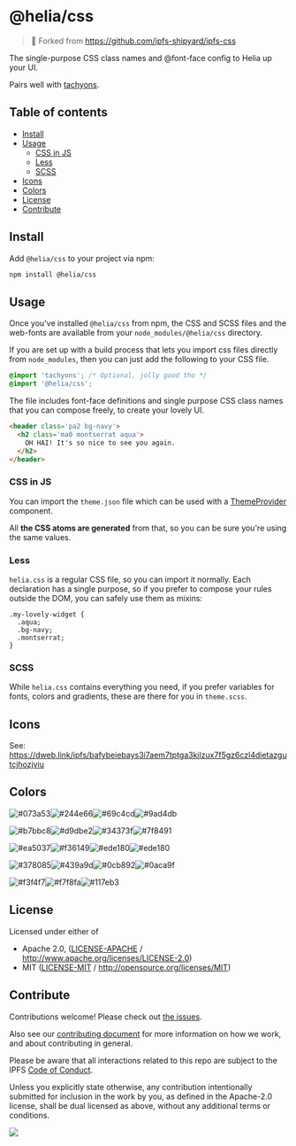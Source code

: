 # @helia/css <!-- omit in toc -->

> 🍴 Forked from https://github.com/ipfs-shipyard/ipfs-css

The single-purpose CSS class names and @font-face config to Helia up your UI.

Pairs well with [tachyons].

## Table of contents <!-- omit in toc -->

- [Install](#install)
- [Usage](#usage)
  - [CSS in JS](#css-in-js)
  - [Less](#less)
  - [SCSS](#scss)
- [Icons](#icons)
- [Colors](#colors)
- [License](#license)
- [Contribute](#contribute)

## Install

Add `@helia/css` to your project via npm:

```sh
npm install @helia/css
```

## Usage

Once you've installed `@helia/css` from npm, the CSS and SCSS files and the web-fonts are available from your `node_modules/@helia/css` directory.

If you are set up with a build process that lets you import css files directly from `node_modules`, then you can just add the following to your CSS file.

```css
@import 'tachyons'; /* Optional, jolly good tho */
@import '@helia/css';
```

The file includes font-face definitions and single purpose CSS class names that you can compose freely, to create your lovely UI.

```html
<header class='pa2 bg-navy'>
  <h2 class='ma0 montserrat aqua'>
    OH HAI! It's so nice to see you again.
  </h2>
</header>
```

### CSS in JS

You can import the `theme.json` file which can be used with a [ThemeProvider] component.

All **the CSS atoms are generated** from that, so you can be sure you're using the same values.

### Less

`helia.css` is a regular CSS file, so you can import it normally. Each declaration has a single purpose, so if you prefer to compose your rules outside the DOM, you can safely use them as mixins:

```less
.my-lovely-widget {
  .aqua;
  .bg-navy;
  .montserrat;
}
```

### SCSS

While `helia.css` contains everything you need, if you prefer variables for fonts, colors and gradients, these are there for you in `theme.scss`.

## Icons

See: https://dweb.link/ipfs/bafybeiebays3i7aem7tptga3kilzux7f5gz6czl4dietazgutcjhozjviu

## Colors

<img title='#073a53' src='https://swatch.now.sh?color=%23073a53&name=navy' /><img title='#244e66' src='https://swatch.now.sh?color=%23244e66&name=navy-muted' /><img title='#69c4cd' src='https://swatch.now.sh?color=%2369c4cd&name=aqua' /><img title='#9ad4db' src='https://swatch.now.sh?color=%239ad4db&name=aqua-muted' />

<img title='#b7bbc8' src='https://swatch.now.sh?color=%23b7bbc8&name=gray' /><img title='#d9dbe2' src='https://swatch.now.sh?color=%23d9dbe2&name=gray-muted' /><img title='#34373f' src='https://swatch.now.sh?color=%2334373f&name=charcoal' /><img title='#7f8491' src='https://swatch.now.sh?color=%237f8491&name=charcoal-muted' />

<img title='#ea5037' src='https://swatch.now.sh?color=%23ea5037&name=red' /><img title='#f36149' src='https://swatch.now.sh?color=%23f36149&name=red-muted' /><img title='#ede180' src='https://swatch.now.sh?color=%23f7df1e&name=yellow' /><img title='#ede180' src='https://swatch.now.sh?color=%23ede180&name=yellow-muted' />

<img title='#378085' src='https://swatch.now.sh?color=%23378085&name=teal' /><img title='#439a9d' src='https://swatch.now.sh?color=%23439a9d&name=teal-muted' /><img title='#0cb892' src='https://swatch.now.sh?color=%230cb892&name=green' /><img title='#0aca9f' src='https://swatch.now.sh?color=%230aca9f&name=green-muted' />

<img title='#f3f4f7' src='https://swatch.now.sh?color=%23f3f4f7&name=snow' /><img title='#f7f8fa' src='https://swatch.now.sh?color=%23f7f8fa&name=snow-muted' /><img title='#117eb3' src='https://swatch.now.sh?color=%23117eb3&name=link' />

## License

Licensed under either of

- Apache 2.0, ([LICENSE-APACHE](LICENSE-APACHE) / <http://www.apache.org/licenses/LICENSE-2.0>)
- MIT ([LICENSE-MIT](LICENSE-MIT) / <http://opensource.org/licenses/MIT>)

## Contribute

Contributions welcome! Please check out [the issues](https://github.com/ipfs/js-ipfs-unixfs/issues).

Also see our [contributing document](https://github.com/ipfs/community/blob/master/CONTRIBUTING_JS.md) for more information on how we work, and about contributing in general.

Please be aware that all interactions related to this repo are subject to the IPFS [Code of Conduct](https://github.com/ipfs/community/blob/master/code-of-conduct.md).

Unless you explicitly state otherwise, any contribution intentionally submitted for inclusion in the work by you, as defined in the Apache-2.0 license, shall be dual licensed as above, without any additional terms or conditions.

[![](https://cdn.rawgit.com/jbenet/contribute-ipfs-gif/master/img/contribute.gif)](https://github.com/ipfs/community/blob/master/CONTRIBUTING.md)

[ipfs.io]: https://ipfs.io
[tachyons]: http://tachyons.io
[CC-BY-SA 3.0]: https://ipfs.io/ipfs/QmVreNvKsQmQZ83T86cWSjPu2vR3yZHGPm5jnxFuunEB9u
[ThemeProvider]: https://glamorous.rocks/advanced/#theming
